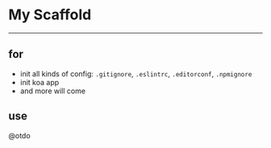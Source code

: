 # My Scaffold

------------

## for

- init all kinds of config: `.gitignore`, `.eslintrc`, `.editorconf`, `.npmignore`
- init koa app
- and more will come

## use

@otdo
